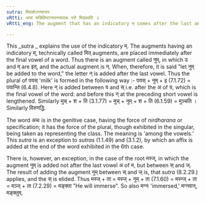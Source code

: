 ```yaml
---
sutra: मिदचोऽन्त्यात्परः
vRtti: अचां सन्निविष्टानामन्त्यादचः परो मिद्भवति ॥
vRtti_eng: The augment that has an indicatory म् comes after the last among the vowels, and becomes the final position of that which it augments.

---
```

This _sutra _ explains the use of the indicatory म्. The augments having an indicatory म्, technically called मित् augments, are placed immediately after the final vowel of a word. Thus there is an augment called नुम्, in which उ and म् are इत्, and the actual augment is न्. When, therefore, it is said "let नुम् be added to the word," the letter न् is added after the last vowel. Thus the plural of पयस् 'milk' is formed in the following way :- पयस् + नुम् + इ (7.1.72) = पयान्सि (6.4.8). Here न् is added between य and स् i.e. after the अ of य, which is the final vowel of the word: and before this न् at the preceding short vowel is lengthened. Similarly मुच् + श + ति (3.1.77) = मुच् + नुम् + श + ति (6.1.59) = मुञ्चति । Similarly विरुणद्धि.

The word अचः is in the genitive case, having the force of _nirdharana_ or specification; it has the force of the plural, though exhibited in the singular, being taken as representing the class. The meaning is 'among the vowels.' This _sutra_ is an exception to _sutras_ (1.1.49) and (3.1.2), by which an affix is added at the end of the word exhibited in the 6th case.

There is, however, an exception, in the case of the root मस्ज्, in which the augment नुम् is added not after the last vowel अ of म, but between स् and ज्. The result of adding the augment नुम् between स् and ज् is, that _sutra_ (8.2.29.) applies, and the स् is elided. Thus मस्ज् + ता = मस्ज् + नुम् + ता (7.1.60) = मस्न्ज् + ता = मञ्ज् + ता (7.2.29) = मङ्क्ता "He will immerse". So also मग्नः 'immersed,' मग्नवान्, मङ्क्तुम्.